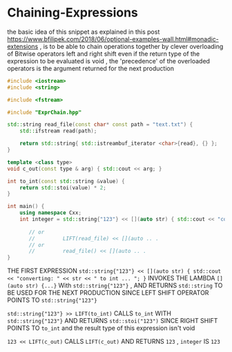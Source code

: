 # Chaining-Expressions

the basic idea of this snippet as explained in this post https://www.bfilipek.com/2018/06/optional-examples-wall.html#monadic-extensions ,
is to be able to chain operations together by clever overloading of Bitwise operators left and right shift even if the return type of the expression to be evaluated is void ,
the 'precedence' of the overloaded operators is the argument returned for the next production

```cpp
#include <iostream>
#include <string>

#include <fstream>

#include "ExprChain.hpp"

std::string read_file(const char* const path = "text.txt") {
    std::ifstream read(path);

    return std::string{ std::istreambuf_iterator <char>{read}, {} };
}

template <class type>
void c_out(const type & arg) { std::cout << arg; }

int to_int(const std::string &value) {
    return std::stoi(value) * 2;
}

int main() {
    using namespace Cxx;
    int integer = std::string{"123"} << [](auto str) { std::cout << "converting: " << str << " to int ... "; } >> LIFT(to_int) << LIFT(c_out);
	
       // or
       //         LIFT(read_file) << [](auto .. .
       // or
       //         read_file() << [](auto .. .
}
```

THE FIRST EXPRESSION `std::string{"123"} << [](auto str) { std::cout << "converting: " << str << " to int ... "; }` INVOKES THE LAMBDA `[](auto str) {...}` With `std::string{"123"}` , AND RETURNS `std::string` TO BE USED FOR THE NEXT PRODUCTION SINCE LEFT SHIFT OPERATOR POINTS TO `std::string{"123"}`

`std::string{"123"} >> LIFT(to_int)` CALLS `to_int` WITH `std::string{"123"}` AND RETURNS `std::stoi("123")` SINCE RIGHT SHIFT POINTS TO `to_int` and the result type of this expression isn't void

`123 << LIFT(c_out)` CALLS `LIFT(c_out)` AND RETURNS `123` , `integer` IS `123`
